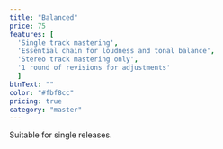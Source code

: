 ```yaml
---
title: "Balanced"
price: 75
features: [
  'Single track mastering',
  'Essential chain for loudness and tonal balance', 
  'Stereo track mastering only', 
  '1 round of revisions for adjustments'
  ]
btnText: ""
color: "#fbf8cc"
pricing: true
category: "master"
---
```


Suitable for single releases.